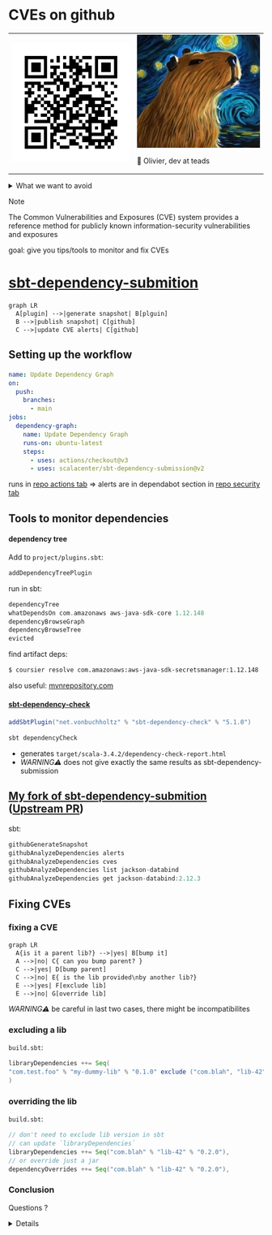 # CVEs on github

<table>

<tr>

<td>

<img src="qrrepo.png" width="300"/>

</td>

<td>

<img src="capy.png" width="300"/>

<br/>

👋 Olivier, dev at teads

</td>

</tr>

</table>

<details>

<summary>
What we want to avoid
</summary>

<img src="ventilation.svg" width="500"/>

[Hydrofoil ventilation video](https://www.youtube.com/watch?v=BlCuVZK2aqE)

</details>

> [!NOTE]
> The Common Vulnerabilities and Exposures (CVE) system provides a reference method 
> for publicly known information-security vulnerabilities and exposures

goal: give you tips/tools to monitor and fix CVEs

# [sbt-dependency-submition](https://github.com/scalacenter/sbt-dependency-submission/)

```mermaid
graph LR
  A[plugin] -->|generate snapshot| B[plguin]
  B -->|publish snapshot| C[github]
  C -->|update CVE alerts| C[github]
```

## Setting up the workflow

```yaml
name: Update Dependency Graph
on:
  push:
    branches:
      - main
jobs:
  dependency-graph:
    name: Update Dependency Graph
    runs-on: ubuntu-latest
    steps:
      - uses: actions/checkout@v3
      - uses: scalacenter/sbt-dependency-submission@v2
```

runs in [repo actions tab](https://github.com/yazgoo/scala-meetup-june-2024/actions) =>
alerts are in dependabot section in [repo security tab](https://github.com/yazgoo/scala-meetup-june-2024/security)

## Tools to monitor dependencies

#### dependency tree

Add to `project/plugins.sbt`:

```scala
addDependencyTreePlugin
```

run in sbt:

```scala
dependencyTree
whatDependsOn com.amazonaws aws-java-sdk-core 1.12.148
dependencyBrowseGraph
dependencyBrowseTree
evicted
```

find artifact deps:

```bash
$ coursier resolve com.amazonaws:aws-java-sdk-secretsmanager:1.12.148
```

also useful: [mvnrepository.com](https://mvnrepository.com/artifact/com.fasterxml.jackson.core/jackson-databind)

#### [sbt-dependency-check](https://github.com/albuch/sbt-dependency-check/)

```scala
addSbtPlugin("net.vonbuchholtz" % "sbt-dependency-check" % "5.1.0")
```

```bash
sbt dependencyCheck
```

- generates `target/scala-3.4.2/dependency-check-report.html`
- *WARNING⚠* does not give exactly the same results as sbt-dependency-submission

## [My fork of sbt-dependency-submition](https://github.com/yazgoo/sbt-dependency-submission) ([Upstream PR](https://github.com/scalacenter/sbt-dependency-submission/pull/197))

sbt:

```scala
githubGenerateSnapshot
githubAnalyzeDependencies alerts
githubAnalyzeDependencies cves
githubAnalyzeDependencies list jackson-databind
githubAnalyzeDependencies get jackson-databind:2.12.3
```

## Fixing CVEs

### fixing a CVE

```mermaid 
graph LR
  A{is it a parent lib?} -->|yes| B[bump it]
  A -->|no| C{ can you bump parent? }
  C -->|yes| D[bump parent]
  C -->|no| E{ is the lib provided\nby another lib?}
  E -->|yes| F[exclude lib]
  E -->|no| G[override lib]
``` 

*WARNING⚠* be careful in last two cases, there might be incompatibilites

### excluding a lib

`build.sbt`:

```scala
libraryDependencies ++= Seq(
"com.test.foo" % "my-dummy-lib" % "0.1.0" exclude ("com.blah", "lib-42")
)
```

### overriding the lib

`build.sbt`:

```scala
// don't need to exclude lib version in sbt
// can update `libraryDependencies`
libraryDependencies ++= Seq("com.blah" % "lib-42" % "0.2.0"),
// or override just a jar
dependencyOverrides ++= Seq("com.blah" % "lib-42" % "0.2.0"),
```

### Conclusion

Questions ?

<details>

[Comment faire une procuration](https://www.maprocuration.gouv.fr/)

</details>
